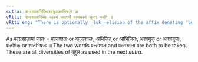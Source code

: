 ```yaml
---
sutra: वत्सशालाभिजिदश्वयुक्छतभिषजो वा
vRtti: वत्सशालादिभ्यः परस्य जातार्थे प्रत्ययस्य लुग्वा भवति ॥
vRtti_eng: "There is optionally _luk_-elision of the affix denoting 'born therein' after the words '_vatsasala_', '_abhijit_', '_asvayuk_', and '_satabhik_'."
---
```

As वत्सशालायां जातः = वत्सशालः or वात्सशालः, अभिजित् or आभिजितः, अश्वयुक् or आश्वयुजः, शतभिक् or शातभिषजः ॥ The two words वत्सशाल and वत्सशाला are both to be taken. These are all diversities of बहुल as used in the next _sutra_.
